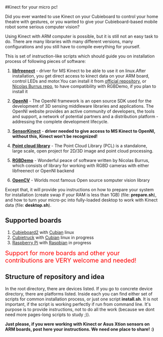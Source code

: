 #Kinect for your micro pc!


Did you ever wanted to use Kinect on your Cubieboard to control your home theatre with gestures, or you wanted to give your Cubieboard-based mobile robot some serious computer vision?

Using Kinect with ARM computer is possible, but it is still not an easy task to do. There are many libraries with many different versions, many configurations and you still have to compile everything for yourself.

This is set of instruction-like scripts which should guide you on installation process of following pieces of software:

1. **[libfreenect](http://openkinect.org/wiki/Main_Page)** - driver for MS Kinect to be able to use it on linux.After installation, you get direct access to kinect data on your ARM board, control LEDs and motor.You can install it from [official repository](https://github.com/OpenKinect/libfreenect), or [Nicolas Burrus repo](https://github.com/nburrus/libfreenect), to have compatibility with RGBDemo, if you plan to install it  

2. **[OpenNI](http://www.openni.org/)** - The OpenNI framework is an open source SDK used for the development of 3D sensing middleware libraries and applications. The OpenNI website provides an active community of developers, the tools and support, a network of potential partners and a distribution platform - addressing the complete development lifecycle.

3. **[SensorKinect](https://github.com/avin2/SensorKinect)** - **driver needed to give access to MS Kinect to OpenNI, without this, Kinect won't be recognized!**

4. **[Point cloud library](http://pointclouds.org/)**  - The Point Cloud Library (PCL) is a standalone, large scale, open project for 2D/3D image and point cloud processing.

5. **[RGBDemo](http://labs.manctl.com/rgbdemo/)** - Wonderful peace of software written by Nicolas Burrus, which consists of library for working with RGBD cameras with either libfreenect or OpenNI backend

6. **[OpenCV](http://opencv.org/)** - Worlds most famous Open source somputer vision library

Except that, it will provide you instructions on how to prepare your system for installation (create swap if your RAM is less than 1GB) (file: **prepare.sh**), and how to turn your micro-pc into fully-loaded desktop to work with Kinect data (file: **desktop.sh**).

## Supported boards

1. [Cubieboard2](http://cubieboard.org) with [Cubian](http://cubian.org) linux
2. [Cubietruck](http://cubieboard.org) with [Cubian](http://cubian.org) linux in progress
3. [Raspberry Pi](http://www.raspberrypi.org/) with [Raspbian](http://www.raspbian.org/) in progress

<span style="font-size:20px;color:#f00">Support for more boards and other your contributions are VERY welcome and needed!</span>

## Structure of repository and idea
In the root directory, there are devices listed. If you go to concrete device directory, there are platforms listed. Inside each you can find either set of scripts for common installation process, or just one script **install.sh**. It is not important, if the script is working perfectly if run from command line. It's purpose is to provide instructions, not to do all the work (because we dont need more pages-long scripts to study ;)).

**Just please, if you were working with Kinect or Asus Xtion sensors on ARM boards, post here your instructions. We need one place to share! :)**
